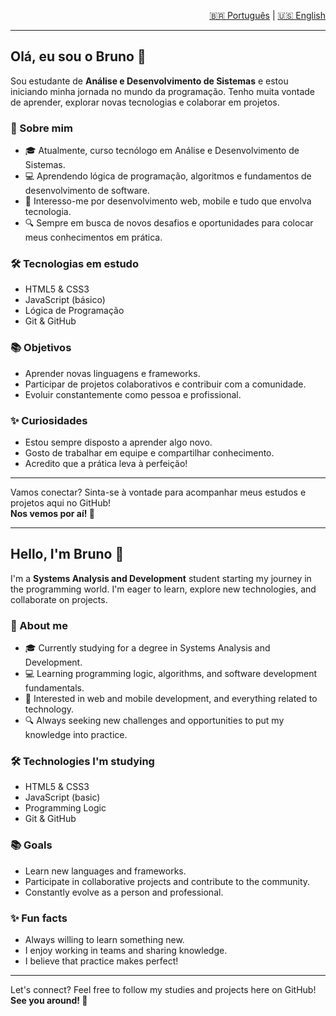 <p align="right">
  <a href="#portugues">🇧🇷 Português</a> | <a href="#english">🇺🇸 English</a>
</p>

---

## <a id="portugues"></a>Olá, eu sou o Bruno 👋

Sou estudante de **Análise e Desenvolvimento de Sistemas** e estou iniciando minha jornada no mundo da programação. Tenho muita vontade de aprender, explorar novas tecnologias e colaborar em projetos.

### 🚀 Sobre mim

- 🎓 Atualmente, curso tecnólogo em Análise e Desenvolvimento de Sistemas.
- 💻 Aprendendo lógica de programação, algoritmos e fundamentos de desenvolvimento de software.
- 🌱 Interesso-me por desenvolvimento web, mobile e tudo que envolva tecnologia.
- 🔍 Sempre em busca de novos desafios e oportunidades para colocar meus conhecimentos em prática.

### 🛠️ Tecnologias em estudo

- HTML5 & CSS3
- JavaScript (básico)
- Lógica de Programação
- Git & GitHub

### 📚 Objetivos

- Aprender novas linguagens e frameworks.
- Participar de projetos colaborativos e contribuir com a comunidade.
- Evoluir constantemente como pessoa e profissional.

### ✨ Curiosidades

- Estou sempre disposto a aprender algo novo.
- Gosto de trabalhar em equipe e compartilhar conhecimento.
- Acredito que a prática leva à perfeição!

---

Vamos conectar? Sinta-se à vontade para acompanhar meus estudos e projetos aqui no GitHub!  
**Nos vemos por aí! 👋**

---

## <a id="english"></a>Hello, I'm Bruno 👋

I'm a **Systems Analysis and Development** student starting my journey in the programming world. I'm eager to learn, explore new technologies, and collaborate on projects.

### 🚀 About me

- 🎓 Currently studying for a degree in Systems Analysis and Development.
- 💻 Learning programming logic, algorithms, and software development fundamentals.
- 🌱 Interested in web and mobile development, and everything related to technology.
- 🔍 Always seeking new challenges and opportunities to put my knowledge into practice.

### 🛠️ Technologies I'm studying

- HTML5 & CSS3
- JavaScript (basic)
- Programming Logic
- Git & GitHub

### 📚 Goals

- Learn new languages and frameworks.
- Participate in collaborative projects and contribute to the community.
- Constantly evolve as a person and professional.

### ✨ Fun facts

- Always willing to learn something new.
- I enjoy working in teams and sharing knowledge.
- I believe that practice makes perfect!

---

Let's connect? Feel free to follow my studies and projects here on GitHub!  
**See you around! 👋**

